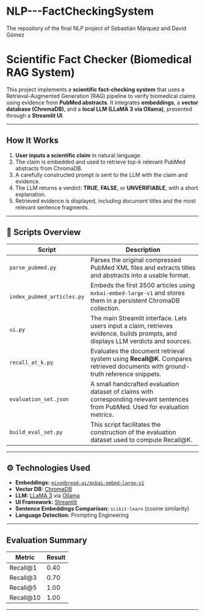 # NLP---FactCheckingSystem
The repository of the final NLP project of Sebastián Márquez and David Gómez

# Scientific Fact Checker (Biomedical RAG System)

This project implements a **scientific fact-checking system** that uses a Retrieval-Augmented Generation (RAG) pipeline to verify biomedical claims using evidence from **PubMed abstracts**. It integrates **embeddings**, a **vector database (ChromaDB)**, and a **local LLM (LLaMA 3 via Ollama)**, presented through a **Streamlit UI**.

---

## How It Works

1. **User inputs a scientific claim** in natural language.
2. The claim is embedded and used to retrieve top-k relevant PubMed abstracts from ChromaDB.
3. A carefully constructed prompt is sent to the LLM with the claim and evidence.
4. The LLM returns a verdict: **TRUE**, **FALSE**, or **UNVERIFIABLE**, with a short explanation.
5. Retrieved evidence is displayed, including document titles and the most relevant sentence fragments.

---

## 🧩 Scripts Overview

| Script | Description |
|--------|-------------|
| `parse_pubmed.py` | Parses the original compressed PubMed XML files and extracts titles and abstracts into a usable format. |
| `index_pubmed_articles.py` | Embeds the first 3500 articles using `mxbai-embed-large-v1` and stores them in a persistent ChromaDB collection. |
| `ui.py` | The main Streamlit interface. Lets users input a claim, retrieves evidence, builds prompts, and displays LLM verdicts and sources. |
| `recall_at_k.py` | Evaluates the document retrieval system using **Recall@K**. Compares retrieved documents with ground-truth reference snippets. |
| `evaluation_set.json` | A small handcrafted evaluation dataset of claims with corresponding relevant sentences from PubMed. Used for evaluation metrics. |
| `build_eval_set.py` | This script facilitates the construction of the evaluation dataset used to compute Recall@K. |

---

## ⚙️ Technologies Used

- **Embeddings:** [`mixedbread-ai/mxbai-embed-large-v1`](https://huggingface.co/mixedbread-ai/mxbai-embed-large-v1)
- **Vector DB:** [ChromaDB](https://www.trychroma.com/)
- **LLM:** [LLaMA 3](https://ollama.com/library/llama3) via [Ollama](https://ollama.com/)
- **UI Framework:** [Streamlit](https://streamlit.io/)
- **Sentence Embeddings Comparison:** `scikit-learn` (cosine similarity)
- **Language Detection:** Prompting Engineering

---

## Evaluation Summary

| Metric | Result |
|--------|--------|
| Recall@1 | 0.40 |
| Recall@3 | 0.70 |
| Recall@5 | 1.00 |
| Recall@10 | 1.00 |

---

